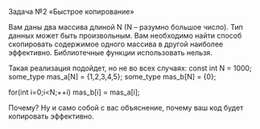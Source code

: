 Задача №2
«Быстрое копирование»

Вам даны два массива длиной N (N – разумно большое число). Тип данных может быть произвольным. Вам необходимо найти способ скопировать содержимое одного массива в другой наиболее эффективно. Библиотечные функции использовать нельзя.

Такая реализация подойдет, но не во всех случаях:
const int N = 1000;
some_type mas_a[N] = {1,2,3,4,5};
some_type mas_b[N] = {0};

for(int i=0;i<N;++i)
mas_b[i] = mas_a[i];

Почему? Ну и само собой с вас объяснение, почему ваш код будет копировать эффективно.
